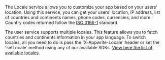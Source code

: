 The Locale service allows you to customize your app based on your users' location. Using this service, you can get your users' location, IP address, list of countries and continents names, phone codes, currencies, and more. Country codes returned follow the [ISO 3166-1](https://en.wikipedia.org/wiki/ISO_3166-1) standard.

The user service supports multiple locales. This feature allows you to fetch countries and continents information in your app language. To switch locales, all you need to do is pass the 'X-Appwrite-Locale' header or set the 'setLocale' method using any of our available SDKs. [View here the list of available locales](https://github.com/appwrite/appwrite/blob/main/app/config/locale/codes.php).
